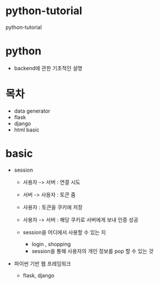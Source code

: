 # python-tutorial
python-tutorial 



# python   
* backend에 관한 기초적인 설명

# 목차 
 * data generator
 * flask
 * django
 * html basic 


# basic 
  * session 
    
      * 사용자 -> 서버 : 연결 시도
      * 서버 -> 사용자 : 토큰 줌
      * 사용자 : 토큰을 쿠키에 저장
      * 사용자 -> 서버 : 해당 쿠키로 서버에게 보내 인증 성공
        
    *  session을 어디에서 사용할 수 있는 지
        * login , shopping
        * session을 통해 사용자의 개인 정보를 pop 할 수 있는 것

 * 파이썬 기반 웹 프레임워크 
      * flask, django

